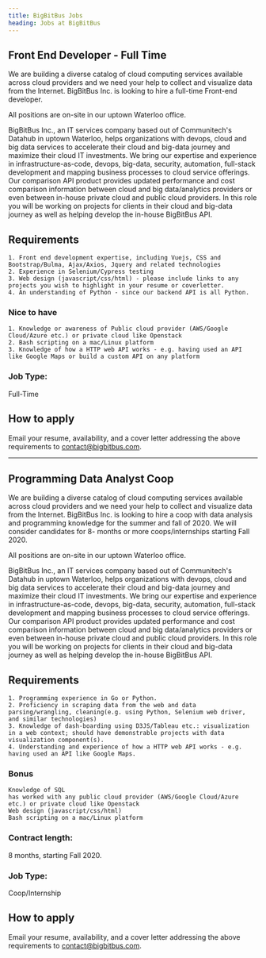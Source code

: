 ```yaml
---
title: BigBitBus Jobs
heading: Jobs at BigBitBus
---
```




## Front End Developer - Full Time

We are building a diverse catalog of cloud computing services available across cloud providers and we need your help to collect and visualize data from the Internet. BigBitBus Inc. is looking to hire a full-time Front-end developer. 

All positions are on-site in our uptown Waterloo office.

BigBitBus Inc., an IT services company based out of Communitech's Datahub in uptown Waterloo, helps organizations with devops, cloud and big data services to accelerate their cloud and big-data journey and maximize their cloud IT investments. We bring our expertise and experience in infrastructure-as-code, devops, big-data, security, automation, full-stack development and mapping business processes to cloud service offerings. Our comparison API product provides updated performance and cost comparison information between cloud and big data/analytics providers or even between in-house private cloud and public cloud providers. In this role you will be working on projects for clients in their cloud and big-data journey as well as helping develop the in-house BigBitBus API.

## Requirements

    1. Front end development expertise, including Vuejs, CSS and Bootstrap/Bulma, Ajax/Axios, Jquery and related technologies
    2. Experience in Selenium/Cypress testing
    3. Web design (javascript/css/html) - please include links to any projects you wish to highlight in your resume or coverletter.
    4. An understanding of Python - since our backend API is all Python.


### Nice to have

    1. Knowledge or awareness of Public cloud provider (AWS/Google Cloud/Azure etc.) or private cloud like Openstack
    2. Bash scripting on a mac/Linux platform
    3. Knowledge of how a HTTP web API works - e.g. having used an API like Google Maps or build a custom API on any platform


### Job Type: 

Full-Time

## How to apply

Email your resume, availability, and a cover letter addressing the above requirements to <contact@bigbitbus.com>.

___


## Programming Data Analyst Coop

We are building a diverse catalog of cloud computing services available across cloud providers and we need your help to collect and visualize data from the Internet. BigBitBus Inc. is looking to hire a coop with data analysis and programming knowledge for the summer and fall of 2020. We will consider candidates for  8- months or more coops/internships starting Fall 2020. 

All positions are on-site in our uptown Waterloo office.

BigBitBus Inc., an IT services company based out of Communitech's Datahub in uptown Waterloo, helps organizations with devops, cloud and big data services to accelerate their cloud and big-data journey and maximize their cloud IT investments. We bring our expertise and experience in infrastructure-as-code, devops, big-data, security, automation, full-stack development and mapping business processes to cloud service offerings. Our comparison API product provides updated performance and cost comparison information between cloud and big data/analytics providers or even between in-house private cloud and public cloud providers. In this role you will be working on projects for clients in their cloud and big-data journey as well as helping develop the in-house BigBitBus API.

## Requirements

    1. Programming experience in Go or Python.
    2. Proficiency in scraping data from the web and data parsing/wrangling, cleaning(e.g. using Python, Selenium web driver, and similar technologies)
    3. Knowledge of dash-boarding using D3JS/Tableau etc.: visualization in a web context; should have demonstrable projects with data visualization component(s).
    4. Understanding and experience of how a HTTP web API works - e.g. having used an API like Google Maps.

### Bonus

    Knowledge of SQL
    has worked with any public cloud provider (AWS/Google Cloud/Azure etc.) or private cloud like Openstack
    Web design (javascript/css/html)
    Bash scripting on a mac/Linux platform

### Contract length: 

8 months, starting Fall 2020.

### Job Type: 

Coop/Internship

## How to apply

Email your resume, availability, and a cover letter addressing the above requirements to <contact@bigbitbus.com>.

